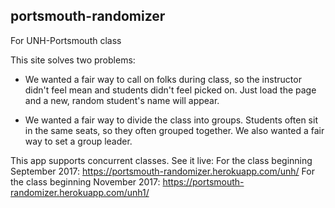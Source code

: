 ## portsmouth-randomizer
For UNH-Portsmouth class

This site solves two problems:
* We wanted a fair way to call on folks during class, so the instructor didn't feel mean and students didn't feel picked on.  Just load the page and a new, random student's name will appear.

* We wanted a fair way to divide the class into groups.  Students often sit in the same seats, so they often grouped together.  We also wanted a fair way to set a group leader.

This app supports concurrent classes.  See it live: 
For the class beginning September 2017: https://portsmouth-randomizer.herokuapp.com/unh/
For the class beginning November 2017: https://portsmouth-randomizer.herokuapp.com/unh1/
